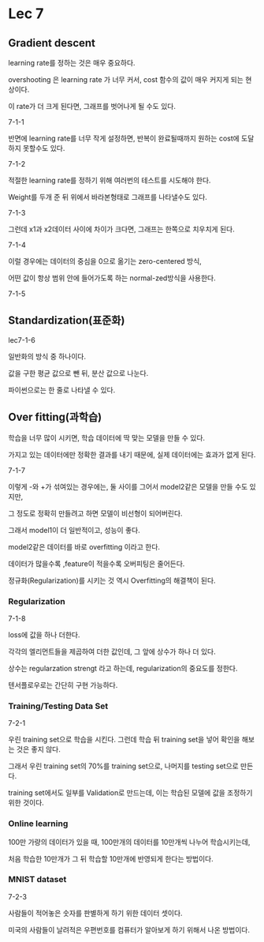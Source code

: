 # Lec 7

## Gradient descent

learning rate를 정하는 것은 매우 중요하다.

overshooting 은 learning rate 가 너무 커서, cost 함수의 값이 매우 커지게 되는 현상이다.

이 rate가 더 크게 된다면,  그래프를 벗어나게 될 수도 있다.

7-1-1



반면에 learning rate를 너무 작게 설정하면, 반복이 완료될때까지 원하는 cost에 도달하지 못할수도 있다.

7-1-2



적절한 learning rate를 정하기 위해 여러번의 테스트를 시도해야 한다.



Weight를 두개 준 뒤 위에서 바라본형태로 그래프를 나타낼수도 있다.

7-1-3



그런데 x1과 x2데이터 사이에 차이가 크다면, 그래프는 한쪽으로 치우치게 된다.

7-1-4



이럴 경우에는 데이터의 중심을 0으로 옮기는 zero-centered 방식, 

어떤 값이 항상 범위 안에 들어가도록 하는 normal-zed방식을 사용한다.

7-1-5



## Standardization(표준화)

lec7-1-6

일반화의 방식 중 하나이다.

값을 구한 평균 값으로 뺀 뒤, 분산 값으로 나눈다. 

파이썬으로는 한 줄로 나타낼 수 있다.



## Over fitting(과학습)

학습을 너무 많이 시키면, 학습 데이터에 딱 맞는 모델을 만들 수 있다.

가지고 있는 데이터에만 정확한 결과를 내기 때문에, 실제 데이터에는 효과가 없게 된다.

7-1-7

이렇게 -와 +가 섞여있는 경우에는, 둘 사이를 그어서 model2같은 모델을 만들 수도 있지만, 

그 정도로 정확히 만들려고 하면 모델이 비선형이 되어버린다.

그래서 model1이 더 일반적이고, 성능이 좋다.

model2같은 데이터를 바로 overfitting 이라고 한다.



데이터가 많을수록  ,feature이 적을수록 오버피팅은 줄어든다.

정규화(Regularization)를 시키는 것 역시 Overfitting의 해결책이 된다.

### Regularization

7-1-8

loss에 값을 하나 더한다. 

각각의 엘리먼트들을 제곱하여 더한 값인데, 그 앞에 상수가 하나 더 있다.

상수는 regularzation strengt 라고 하는데, regularization의 중요도를 정한다.

텐서플로우로는 간단히 구현 가능하다.

### Training/Testing Data Set

7-2-1

우린 training set으로 학습을 시킨다. 그런데 학습 뒤 training set을 넣어 확인을 해보는 것은 좋지 않다.

그래서 우린 training set의 70%를 training set으로, 나머지를 testing set으로 만든다.

training set에서도 일부를 Validation로 만드는데, 이는 학습된 모델에 값을 조정하기 위한 것이다.

### Online learning

100만 가량의 데이터가 있을 때, 100만개의 데이터를 10만개씩 나누어 학습시키는데,

처음 학습한 10만개가 그 뒤 학습할 10만개에 반영되게 한다는 방법이다.

### MNIST dataset

7-2-3

사람들이 적어놓은 숫자를 판별하게 하기 위한 데이터 셋이다.

미국의 사람들이 날려적은 우편번호를 컴퓨터가 알아보게 하기 위해서 나온 방법이다.
